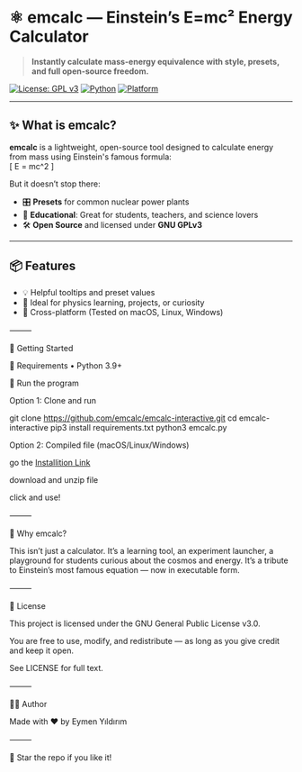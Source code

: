 # ⚛️ emcalc — Einstein’s E=mc² Energy Calculator

> **Instantly calculate mass-energy equivalence with style, presets, and full open-source freedom.**

[![License: GPL v3](https://img.shields.io/badge/License-GPLv3-blue.svg)](https://www.gnu.org/licenses/gpl-3.0)
[![Python](https://img.shields.io/badge/Python-3.9%2B-blue?logo=python)](https://www.python.org/)
[![Platform](https://img.shields.io/badge/platform-macOS%20%7C%20Linux%20%7C%20Windows-informational)](#)

---

## ✨ What is emcalc?

**emcalc** is a lightweight, open-source tool designed to calculate energy from mass using Einstein's famous formula:  
\[
E = mc^2
\]

But it doesn’t stop there:

- 🎛️ **Presets** for common nuclear power plants
- 🧠 **Educational**: Great for students, teachers, and science lovers  
- 🛠️ **Open Source** and licensed under **GNU GPLv3**

---

## 📦 Features

- 💡 Helpful tooltips and preset values  
- 🧪 Ideal for physics learning, projects, or curiosity  
- 🐧 Cross-platform (Tested on macOS, Linux, Windows)  

⸻

🚀 Getting Started

🔧 Requirements
	•	Python 3.9+

🧪 Run the program

Option 1: Clone and run

git clone https://github.com/emcalc/emcalc-interactive.git
cd emcalc-interactive
pip3 install requirements.txt
python3 emcalc.py

Option 2: Compiled file (macOS/Linux/Windows)

go the [Installition Link](https://github.com/emcalc/emcalc-interactive/releases/latest)

download and unzip file

click and use!

⸻

🧠 Why emcalc?

This isn’t just a calculator.
It’s a learning tool, an experiment launcher, a playground for students curious about the cosmos and energy.
It’s a tribute to Einstein’s most famous equation — now in executable form.

⸻

📜 License

This project is licensed under the GNU General Public License v3.0.

You are free to use, modify, and redistribute — as long as you give credit and keep it open.

See LICENSE for full text.

⸻

👨‍💻 Author

Made with ❤️ by Eymen Yıldırım

⸻

🌟 Star the repo if you like it!
